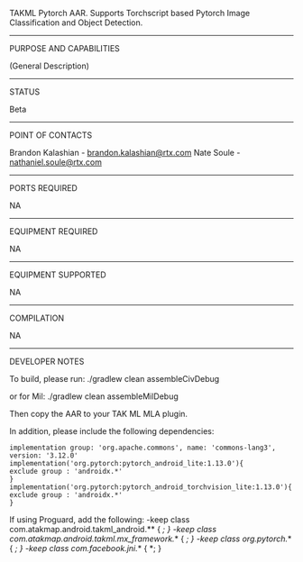 TAKML Pytorch AAR. Supports Torchscript based Pytorch Image Classification and Object Detection.


_________________________________________________________________
PURPOSE AND CAPABILITIES

(General Description)


_________________________________________________________________
STATUS

Beta

_________________________________________________________________
POINT OF CONTACTS

Brandon Kalashian - brandon.kalashian@rtx.com
Nate Soule - nathaniel.soule@rtx.com

_________________________________________________________________
PORTS REQUIRED

NA

_________________________________________________________________
EQUIPMENT REQUIRED

NA

_________________________________________________________________
EQUIPMENT SUPPORTED

NA

_________________________________________________________________
COMPILATION

NA

_________________________________________________________________
DEVELOPER NOTES

To build, please run:
./gradlew clean assembleCivDebug

or for Mil:
./gradlew clean assembleMilDebug

Then copy the AAR to your TAK ML MLA plugin. 

In addition, please include the following dependencies:
```
implementation group: 'org.apache.commons', name: 'commons-lang3', version: '3.12.0'
implementation('org.pytorch:pytorch_android_lite:1.13.0'){
exclude group : 'androidx.*'
}
implementation('org.pytorch:pytorch_android_torchvision_lite:1.13.0'){
exclude group : 'androidx.*'
}
```

If using Proguard, add the following:
-keep class com.atakmap.android.takml_android.** { *; }
-keep class com.atakmap.android.takml.mx_framework.** { *; }
-keep class org.pytorch.** { *; }
-keep class com.facebook.jni.** { *; }